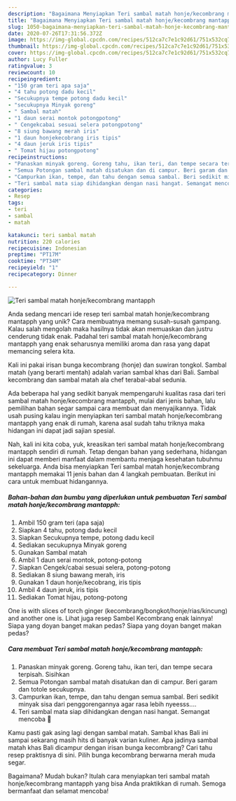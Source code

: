 ```yaml
---
description: "Bagaimana Menyiapkan Teri sambal matah honje/kecombrang mantapph yang Menggugah Selera"
title: "Bagaimana Menyiapkan Teri sambal matah honje/kecombrang mantapph yang Menggugah Selera"
slug: 1050-bagaimana-menyiapkan-teri-sambal-matah-honje-kecombrang-mantapph-yang-menggugah-selera
date: 2020-07-26T17:31:56.372Z
image: https://img-global.cpcdn.com/recipes/512ca7c7e1c92d61/751x532cq70/teri-sambal-matah-honjekecombrang-mantapph-foto-resep-utama.jpg
thumbnail: https://img-global.cpcdn.com/recipes/512ca7c7e1c92d61/751x532cq70/teri-sambal-matah-honjekecombrang-mantapph-foto-resep-utama.jpg
cover: https://img-global.cpcdn.com/recipes/512ca7c7e1c92d61/751x532cq70/teri-sambal-matah-honjekecombrang-mantapph-foto-resep-utama.jpg
author: Lucy Fuller
ratingvalue: 3
reviewcount: 10
recipeingredient:
- "150 gram teri apa saja"
- "4 tahu potong dadu kecil"
- "Secukupnya tempe potong dadu kecil"
- "secukupnya Minyak goreng"
- " Sambal matah"
- "1 daun serai montok potongpotong"
- " Cengekcabai sesuai selera potongpotong"
- "8 siung bawang merah iris"
- "1 daun honjekecobrang iris tipis"
- "4 daun jeruk iris tipis"
- " Tomat hijau potongpotong"
recipeinstructions:
- "Panaskan minyak goreng. Goreng tahu, ikan teri, dan tempe secara terpisah. Sisihkan"
- "Semua Potongan sambal matah disatukan dan di campur. Beri garam dan totole secukupnya."
- "Campurkan ikan, tempe, dan tahu dengan semua sambal. Beri sedikit minyak sisa dari penggorengannya agar rasa lebih nyeesss...."
- "Teri sambal mata siap dihidangkan dengan nasi hangat. Semangat mencoba 🥳"
categories:
- Resep
tags:
- teri
- sambal
- matah

katakunci: teri sambal matah 
nutrition: 220 calories
recipecuisine: Indonesian
preptime: "PT17M"
cooktime: "PT34M"
recipeyield: "1"
recipecategory: Dinner

---
```



![Teri sambal matah honje/kecombrang mantapph](https://img-global.cpcdn.com/recipes/512ca7c7e1c92d61/751x532cq70/teri-sambal-matah-honjekecombrang-mantapph-foto-resep-utama.jpg)

Anda sedang mencari ide resep teri sambal matah honje/kecombrang mantapph yang unik? Cara membuatnya memang susah-susah gampang. Kalau salah mengolah maka hasilnya tidak akan memuaskan dan justru cenderung tidak enak. Padahal teri sambal matah honje/kecombrang mantapph yang enak seharusnya memiliki aroma dan rasa yang dapat memancing selera kita.

Kali ini pakai irisan bunga kecombrang (honje) dan suwiran tongkol. Sambal matah (yang berarti mentah) adalah varian sambal khas dari Bali. Sambal kecombrang dan sambal matah ala chef terabal-abal sedunia.

Ada beberapa hal yang sedikit banyak mempengaruhi kualitas rasa dari teri sambal matah honje/kecombrang mantapph, mulai dari jenis bahan, lalu pemilihan bahan segar sampai cara membuat dan menyajikannya. Tidak usah pusing kalau ingin menyiapkan teri sambal matah honje/kecombrang mantapph yang enak di rumah, karena asal sudah tahu triknya maka hidangan ini dapat jadi sajian spesial.


Nah, kali ini kita coba, yuk, kreasikan teri sambal matah honje/kecombrang mantapph sendiri di rumah. Tetap dengan bahan yang sederhana, hidangan ini dapat memberi manfaat dalam membantu menjaga kesehatan tubuhmu sekeluarga. Anda bisa menyiapkan Teri sambal matah honje/kecombrang mantapph memakai 11 jenis bahan dan 4 langkah pembuatan. Berikut ini cara untuk membuat hidangannya.

<!--inarticleads1-->

##### Bahan-bahan dan bumbu yang diperlukan untuk pembuatan Teri sambal matah honje/kecombrang mantapph:

1. Ambil 150 gram teri (apa saja)
1. Siapkan 4 tahu, potong dadu kecil
1. Siapkan Secukupnya tempe, potong dadu kecil
1. Sediakan secukupnya Minyak goreng
1. Gunakan  Sambal matah
1. Ambil 1 daun serai montok, potong-potong
1. Siapkan  Cengek/cabai sesuai selera, potong-potong
1. Sediakan 8 siung bawang merah, iris
1. Gunakan 1 daun honje/kecobrang, iris tipis
1. Ambil 4 daun jeruk, iris tipis
1. Sediakan  Tomat hijau, potong-potong


One is with slices of torch ginger (kecombrang/bongkot/honje/rias/kincung) and another one is. Lihat juga resep Sambel Kecombrang enak lainnya! Siapa yang doyan banget makan pedas? Siapa yang doyan banget makan pedas? 

<!--inarticleads2-->

##### Cara membuat Teri sambal matah honje/kecombrang mantapph:

1. Panaskan minyak goreng. Goreng tahu, ikan teri, dan tempe secara terpisah. Sisihkan
1. Semua Potongan sambal matah disatukan dan di campur. Beri garam dan totole secukupnya.
1. Campurkan ikan, tempe, dan tahu dengan semua sambal. Beri sedikit minyak sisa dari penggorengannya agar rasa lebih nyeesss....
1. Teri sambal mata siap dihidangkan dengan nasi hangat. Semangat mencoba 🥳


Kamu pasti gak asing lagi dengan sambal matah. Sambal khas Bali ini sampai sekarang masih hits di banyak varian kuliner. Apa jadinya sambal matah khas Bali dicampur dengan irisan bunga kecombrang? Cari tahu resep praktisnya di sini. Pilih bunga kecombrang berwarna merah muda segar. 

Bagaimana? Mudah bukan? Itulah cara menyiapkan teri sambal matah honje/kecombrang mantapph yang bisa Anda praktikkan di rumah. Semoga bermanfaat dan selamat mencoba!
